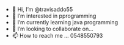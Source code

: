 - 👋 Hi, I’m @travisaddo55
- 👀 I’m interested in pprogramming
- 🌱 I’m currently learning java programming
- 💞️ I’m looking to collaborate on...
- 📫 How to reach me ...
0548550793
<!---
travisaddo55/travisaddo55 is a ✨ special ✨ repository because its `README.md` (this file) appears on your GitHub profile.
You can click the Preview link to take a look at your changes.
--->
